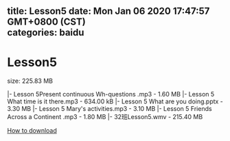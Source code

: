 
title: Lesson5
date: Mon Jan 06 2020 17:47:57 GMT+0800 (CST)    
categories: baidu
---

# Lesson5
size: 225.83 MB
 
 
|- Lesson 5Present continuous Wh-questions .mp3 - 1.60 MB
|- Lesson 5 What time is it there.mp3 - 634.00 kB
|- Lesson 5 What are you doing.pptx - 3.30 MB
|- Lesson 5 Mary's activities.mp3 - 3.10 MB
|- Lesson 5 Friends Across a Continent .mp3 - 1.80 MB
|- 32班Lesson5.wmv - 215.40 MB

[How to download](https://bpcam.bemobtrk.com/go/2ceec3aa-1ca2-46d6-b9ff-aaa5c184517c?jno=2534)